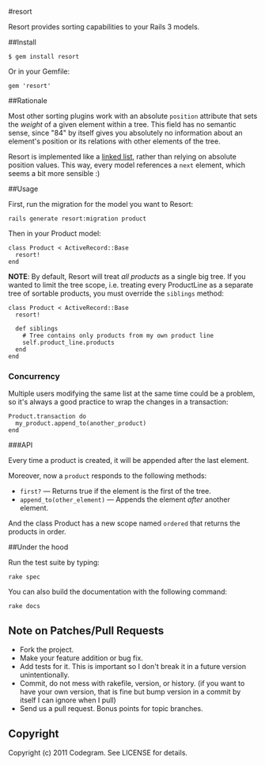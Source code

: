 #resort

Resort provides sorting capabilities to your Rails 3 models.

##Install

    $ gem install resort

Or in your Gemfile:

    gem 'resort'

##Rationale

Most other sorting plugins work with an absolute `position` attribute that sets
the _weight_ of a given element within a tree. This field has no semantic sense,
since "84" by itself gives you absolutely no information about an element's
position or its relations with other elements of the tree.

Resort is implemented like a [linked list](http://en.wikipedia.org/wiki/Linked_list),
rather than relying on absolute position values. This way, every model
references a `next` element, which seems a bit more sensible :)

##Usage

First, run the migration for the model you want to Resort:

    rails generate resort:migration product

Then in your Product model:

    class Product < ActiveRecord::Base
      resort!
    end

**NOTE**: By default, Resort will treat _all products_ as a single big tree.
If you wanted to limit the tree scope, i.e. treating every ProductLine as a
separate tree of sortable products, you must override the `siblings` method:

    class Product < ActiveRecord::Base
      resort!

      def siblings
        # Tree contains only products from my own product line
        self.product_line.products
      end
    end

### Concurrency

Multiple users modifying the same list at the same time could be a problem, 
so it's always a good practice to wrap the changes in a transaction:
    
    Product.transaction do
      my_product.append_to(another_product)
    end
        
###API

Every time a product is created, it will be appended after the last element.

Moreover, now a `product` responds to the following methods:

* `first?` &mdash; Returns true if the element is the first of the tree.
* `append_to(other_element)` &mdash; Appends the element _after_ another element.

And the class Product has a new scope named `ordered` that returns the
products in order.

##Under the hood

Run the test suite by typing:

    rake spec

You can also build the documentation with the following command:

    rake docs

## Note on Patches/Pull Requests
 
* Fork the project.
* Make your feature addition or bug fix.
* Add tests for it. This is important so I don't break it in a
  future version unintentionally.
* Commit, do not mess with rakefile, version, or history. (if you want to have your own version, that is fine but bump version in a commit by itself I can ignore when I pull)
* Send us a pull request. Bonus points for topic branches.

## Copyright

Copyright (c) 2011 Codegram. See LICENSE for details.
